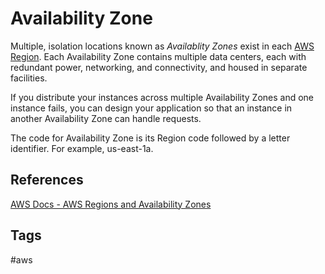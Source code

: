 # Availability Zone

Multiple, isolation locations known as *Availablity Zones* exist in each [AWS Region](https://github.com/EliotKhachi//publicZk/tree/main/202309120400). Each Availability Zone contains multiple data centers, each with redundant power, networking, and connectivity, and housed in separate facilities.  

If you distribute your instances across multiple Availability Zones and one instance fails, you can design your application so that an instance in another Availability Zone can handle requests. 

The code for Availability Zone is its Region code followed by a letter identifier. For example, us-east-1a.  

## References
[AWS Docs - AWS Regions and Availability Zones](https://docs.aws.amazon.com/whitepapers/latest/get-started-documentdb/aws-regions-and-availability-zones.html)  

## Tags
#aws
